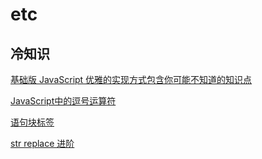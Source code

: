 # etc

## 冷知识

[基础版 JavaScript 优雅的实现方式包含你可能不知道的知识点](https://github.com/jawil/blog/issues/30)

[JavaScript中的逗号运算符](https://www.cnblogs.com/sun-mile-rain/p/4037916.html)

[语句块标签](https://www.cnblogs.com/52cik/p/js-label-block.html)

[str replace 进阶](http://www.w3school.com.cn/jsref/jsref_replace.asp)
